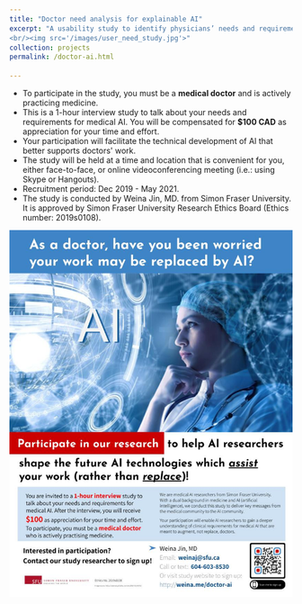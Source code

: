 ```yaml
---
title: "Doctor need analysis for explainable AI"
excerpt: "A usability study to identify physicians’ needs and requirements of explainable artificial intelligence
<br/><img src='/images/user_need_study.jpg'>"
collection: projects
permalink: /doctor-ai.html

---
```



<script>(function(t,e,s,n){var o,a,c;t.SMCX=t.SMCX||[],e.getElementById(n)||(o=e.getElementsByTagName(s),a=o[o.length-1],c=e.createElement(s),c.type="text/javascript",c.async=!0,c.id=n,c.src=["https:"===location.protocol?"https://":"http://","widget.surveymonkey.com/collect/website/js/tRaiETqnLgj758hTBazgd5IivfPEhj_2FUp_2BRFniVOKyoa9qPi2gcoGeC8_2BFBUP6_2Fv.js"].join(""),a.parentNode.insertBefore(c,a))})(window,document,"script","smcx-sdk");</script>

- To participate in the study, you must be a **medical doctor** and is actively practicing medicine.
- This is a 1-hour interview study to talk about your needs and requirements for medical AI. You will be compensated for **$100 CAD** as appreciation for your time and effort.
- Your participation will facilitate the technical development of AI that better supports doctors' work.
- The study will be held at a time and location that is convenient for you, either face-to-face, or online videoconferencing meeting (i.e.: using Skype or Hangouts).
- Recruitment period: Dec 2019 - May 2021.
- The study is conducted by Weina Jin, MD. from Simon Fraser University. It is approved by Simon Fraser University Research Ethics Board (Ethics number: 2019s0108).

![doctor-ai-user-stuy-poster](/images/doctor_ai_recruitment_poster.jpg)
